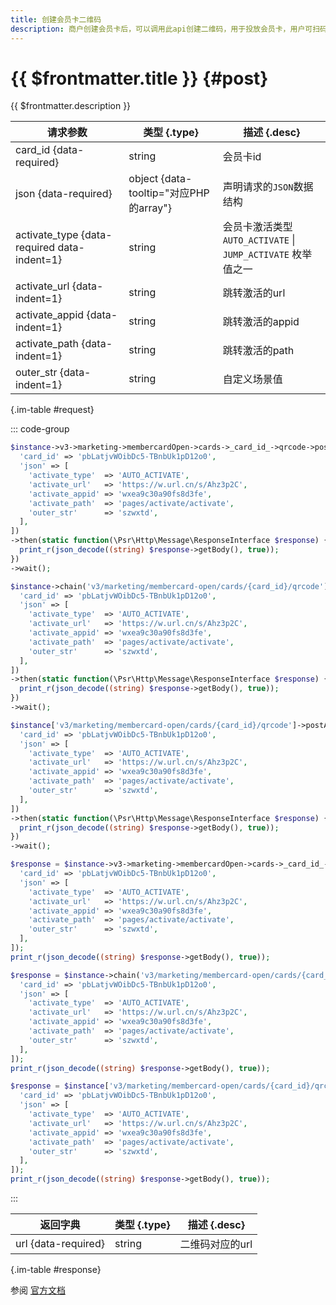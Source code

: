 ```yaml
---
title: 创建会员卡二维码
description: 商户创建会员卡后，可以调用此api创建二维码，用于投放会员卡，用户可扫码开通会员卡
---
```


# {{ $frontmatter.title }} {#post}

{{ $frontmatter.description }}

| 请求参数 | 类型 {.type} | 描述 {.desc}
| --- | --- | ---
| card_id {data-required} | string | 会员卡id
| json {data-required} | object {data-tooltip="对应PHP的array"} | 声明请求的`JSON`数据结构
| activate_type {data-required data-indent=1} | string | 会员卡激活类型<br/>`AUTO_ACTIVATE` \| `JUMP_ACTIVATE` 枚举值之一
| activate_url {data-indent=1} | string | 跳转激活的url
| activate_appid {data-indent=1} | string | 跳转激活的appid
| activate_path {data-indent=1} | string | 跳转激活的path
| outer_str {data-indent=1} | string | 自定义场景值

{.im-table #request}

::: code-group

```php [异步纯链式]
$instance->v3->marketing->membercardOpen->cards->_card_id_->qrcode->postAsync([
  'card_id' => 'pbLatjvWOibDc5-TBnbUk1pD12o0',
  'json' => [
    'activate_type'  => 'AUTO_ACTIVATE',
    'activate_url'   => 'https://w.url.cn/s/Ahz3p2C',
    'activate_appid' => 'wxea9c30a90fs8d3fe',
    'activate_path'  => 'pages/activate/activate',
    'outer_str'      => 'szwxtd',
  ],
])
->then(static function(\Psr\Http\Message\ResponseInterface $response) {
  print_r(json_decode((string) $response->getBody(), true));
})
->wait();
```

```php [异步声明式]
$instance->chain('v3/marketing/membercard-open/cards/{card_id}/qrcode')->postAsync([
  'card_id' => 'pbLatjvWOibDc5-TBnbUk1pD12o0',
  'json' => [
    'activate_type'  => 'AUTO_ACTIVATE',
    'activate_url'   => 'https://w.url.cn/s/Ahz3p2C',
    'activate_appid' => 'wxea9c30a90fs8d3fe',
    'activate_path'  => 'pages/activate/activate',
    'outer_str'      => 'szwxtd',
  ],
])
->then(static function(\Psr\Http\Message\ResponseInterface $response) {
  print_r(json_decode((string) $response->getBody(), true));
})
->wait();
```

```php [异步属性式]
$instance['v3/marketing/membercard-open/cards/{card_id}/qrcode']->postAsync([
  'card_id' => 'pbLatjvWOibDc5-TBnbUk1pD12o0',
  'json' => [
    'activate_type'  => 'AUTO_ACTIVATE',
    'activate_url'   => 'https://w.url.cn/s/Ahz3p2C',
    'activate_appid' => 'wxea9c30a90fs8d3fe',
    'activate_path'  => 'pages/activate/activate',
    'outer_str'      => 'szwxtd',
  ],
])
->then(static function(\Psr\Http\Message\ResponseInterface $response) {
  print_r(json_decode((string) $response->getBody(), true));
})
->wait();
```

```php [同步纯链式]
$response = $instance->v3->marketing->membercardOpen->cards->_card_id_->qrcode->post([
  'card_id' => 'pbLatjvWOibDc5-TBnbUk1pD12o0',
  'json' => [
    'activate_type'  => 'AUTO_ACTIVATE',
    'activate_url'   => 'https://w.url.cn/s/Ahz3p2C',
    'activate_appid' => 'wxea9c30a90fs8d3fe',
    'activate_path'  => 'pages/activate/activate',
    'outer_str'      => 'szwxtd',
  ],
]);
print_r(json_decode((string) $response->getBody(), true));
```

```php [同步声明式]
$response = $instance->chain('v3/marketing/membercard-open/cards/{card_id}/qrcode')->post([
  'card_id' => 'pbLatjvWOibDc5-TBnbUk1pD12o0',
  'json' => [
    'activate_type'  => 'AUTO_ACTIVATE',
    'activate_url'   => 'https://w.url.cn/s/Ahz3p2C',
    'activate_appid' => 'wxea9c30a90fs8d3fe',
    'activate_path'  => 'pages/activate/activate',
    'outer_str'      => 'szwxtd',
  ],
]);
print_r(json_decode((string) $response->getBody(), true));
```

```php [同步属性式]
$response = $instance['v3/marketing/membercard-open/cards/{card_id}/qrcode']->post([
  'card_id' => 'pbLatjvWOibDc5-TBnbUk1pD12o0',
  'json' => [
    'activate_type'  => 'AUTO_ACTIVATE',
    'activate_url'   => 'https://w.url.cn/s/Ahz3p2C',
    'activate_appid' => 'wxea9c30a90fs8d3fe',
    'activate_path'  => 'pages/activate/activate',
    'outer_str'      => 'szwxtd',
  ],
]);
print_r(json_decode((string) $response->getBody(), true));
```

:::

| 返回字典 | 类型 {.type} | 描述 {.desc}
| --- | --- | ---
| url {data-required} | string | 二维码对应的url

{.im-table #response}

参阅 [官方文档](https://pay.weixin.qq.com/wiki/doc/apiv3/wxpay/marketing/membercard_open/chapter4_3.shtml)
